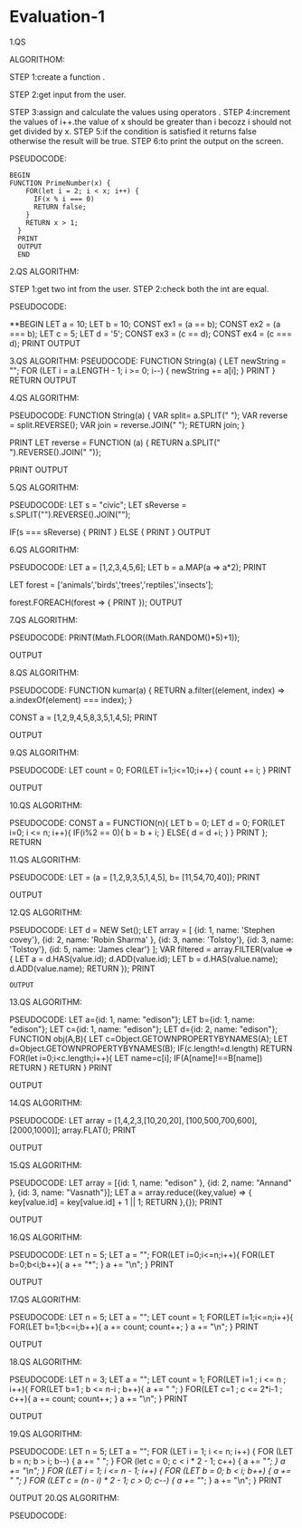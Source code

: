 # Evaluation-1

1.QS

ALGORITHOM:

STEP 1:create a function .

STEP 2:get input from the user.

STEP 3:assign and calculate the values using operators .
STEP 4:increment the values of i++.the value of x should be greater than i becozz i should not get divided by x.
STEP 5:if the condition is satisfied it returns false otherwise the result will be true.
STEP 6:to print the output on the screen.


PSEUDOCODE:

```
BEGIN
FUNCTION PrimeNumber(x) {
    FOR(let i = 2; i < x; i++) { 
      IF(x % i === 0) 
      RETURN false; 
    }
    RETURN x > 1; 
  }
  PRINT
  OUTPUT
  END
  ```

2.QS
ALGORITHM:

STEP 1:get two int from the user.
STEP 2:check both the int are equal.

PSEUDOCODE:

**BEGIN 
LET a = 10;
LET b = 10;
CONST ex1 = (a == b);
CONST ex2 = (a === b);
LET c = 5;
LET d = '5';
CONST ex3 = (c == d);
CONST ex4 = (c === d);
PRINT
OUTPUT


3.QS
ALGORITHM:
PSEUDOCODE:
FUNCTION String(a) {
    LET newString = "";
    FOR (LET i = a.LENGTH - 1; i >= 0; i--) {
        newString += a[i];
    }
    PRINT
}
RETURN
OUTPUT

4.QS
ALGORITHM:

PSEUDOCODE:
FUNCTION String(a) {
    VAR split= a.SPLIT(" "); 
    VAR reverse = split.REVERSE(); 
    VAR join = reverse.JOIN(" "); 
    RETURN join; 
}
 
PRINT
LET reverse = FUNCTION (a) {
 RETURN a.SPLIT(" ").REVERSE().JOIN(" ")};

PRINT
OUTPUT

5.QS
ALGORITHM:

PSEUDOCODE:
LET s = "civic";
LET sReverse = s.SPLIT("").REVERSE().JOIN("");

IF(s === sReverse) {
  PRINT
} ELSE {
  PRINT
}
OUTPUT

6.QS
ALGORITHM:

PSEUDOCODE:
LET a = [1,2,3,4,5,6];
LET b = a.MAP(a => a*2);
PRINT

LET forest = ['animals','birds','trees','reptiles','insects'];

forest.FOREACH(forest => { PRINT
});
OUTPUT

7.QS
ALGORITHM:

PSEUDOCODE:
PRINT(Math.FLOOR((Math.RANDOM()*5)+1));

OUTPUT

8.QS
ALGORITHM:

PSEUDOCODE:
FUNCTION kumar(a) {
    RETURN a.filter((element, index) => a.indexOf(element) === index);
  }
  
  CONST a = [1,2,9,4,5,8,3,5,1,4,5];
  PRINT
  
  OUTPUT
  
9.QS
ALGORITHM:

PSEUDOCODE:
LET count = 0;
FOR(LET i=1;i<=10;i++)
{
    count += i;
}
PRINT

OUTPUT

10.QS
ALGORITHM:

PSEUDOCODE:
CONST a = FUNCTION(n){
    LET b = 0;
    LET d = 0;
    FOR(LET i=0; i <= n; i++){
        IF(i%2 == 0){
            b = b + i;
        }
        ELSE{
            d = d +i;
        }
    }
    PRINT
};
RETURN

11.QS
ALGORITHM:

PSEUDOCODE:
LET = (a = [1,2,9,3,5,1,4,5], b= [11,54,70,40]);
PRINT

OUTPUT

12.QS
ALGORITHM:

PSEUDOCODE:
LET d = NEW Set();
    LET array = [
        {id: 1, name: 'Stephen covey'},
        {id: 2, name: 'Robin Sharma' }, 
        {id: 3, name: 'Tolstoy'}, 
        {id: 3, name: 'Tolstoy'}, 
        {id: 5, name: 'James clear'}
    ];
    VAR filtered = array.FILTER(value => {
      LET a = d.HAS(value.id);
      d.ADD(value.id);
      LET b = d.HAS(value.name);
      d.ADD(value.name);
      RETURN
    });
    PRINT
    
    OUTPUT
13.QS
ALGORITHM:

PSEUDOCODE:
LET a={id: 1, name: "edison"};
LET b={id: 1, name: "edison"};
LET c={id: 1, name: "edison"};
LET d={id: 2, name: "edison"};
FUNCTION obj(A,B){
    LET c=Object.GETOWNPROPERTYBYNAMES(A);
    LET d=Object.GETOWNPROPERTYBYNAMES(B);
    IF(c.length!=d.length)
      RETURN
    FOR(let i=0;i<c.length;i++){
         LET name=c[i];
          IF(A[name]!==B[name])
           RETURN
     } 
     RETURN
}
PRINT

OUTPUT

14.QS
ALGORITHM:

PSEUDOCODE:
LET array = [1,4,2,3,[10,20,20], [100,500,700,600],[2000,1000]];
array.FLAT();
PRINT

OUTPUT

15.QS
ALGORITHM:

PSEUDOCODE:
LET array = [{id: 1, name: "edison" }, {id: 2, name: "Annand" }, {id: 3, name: "Vasnath"}];
LET a = array.reduce((key,value) => {
    key[value.id] = key[value.id] + 1 || 1;
RETURN
},{});
PRINT

OUTPUT

16.QS
ALGORITHM:

PSEUDOCODE:
LET n = 5;
LET a = "";
FOR(LET i=0;i<=n;i++){
    FOR(LET b=0;b<i;b++){
         a += "*";
    }
    a += "\n";
}
PRINT

OUTPUT

17.QS
ALGORITHM:

PSEUDOCODE:
LET n = 5;
LET a = "";
LET count = 1;
FOR(LET i=1;i<=n;i++){
    FOR(LET b=1;b<=i;b++){
        a += count;
        count++;
    }
    a += "\n";
}
PRINT

OUTPUT

18.QS
ALGORITHM:

PSEUDOCODE:
LET n = 3;
LET a = "";
LET count = 1;
FOR(LET i=1 ; i <= n ; i++){
    FOR(LET b=1 ; b <= n-i ; b++){
        a += " ";
    }
    FOR(LET c=1 ; c <= 2*i-1 ; c++){
        a += count;
        count++;
    }
    a += "\n";
}
PRINT

OUTPUT

19.QS
ALGORITHM:

PSEUDOCODE:
LET n = 5;
LET a = "";
FOR (LET i = 1; i <= n; i++) {
  FOR (LET b = n; b > i; b--) {
    a += " ";
  }
  FOR (let c = 0; c < i * 2 - 1; c++) {
    a += "*";
  }
  a += "\n";
}
FOR (LET i = 1; i <= n - 1; i++) {
  FOR (LET b = 0; b < i; b++) {
    a += " ";
  }
  FOR (LET c = (n - i) * 2 - 1; c > 0; c--) {
    a += "*";
  }
  a += "\n";
}
PRINT

OUTPUT
20.QS
ALGORITHM:

PSEUDOCODE:









